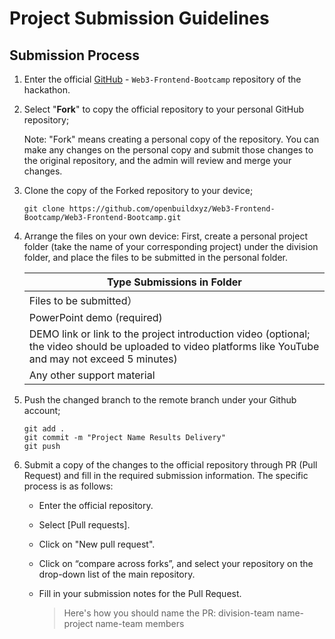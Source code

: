 # Project Submission Guidelines

## Submission Process

1. Enter the official [GitHub](https://github.com/openbuildxyz/Web3-Frontend-Bootcamp/Projects/readme.md) - `Web3-Frontend-Bootcamp` repository of the hackathon.

2. Select "**Fork**" to copy the official repository to your personal GitHub repository;

   Note: "Fork" means creating a personal copy of the repository. You can make any changes on the personal copy and submit those changes to the original repository, and the admin will review and merge your changes.

3. Clone the copy of the Forked repository to your device;

   ```
   git clone https://github.com/openbuildxyz/Web3-Frontend-Bootcamp/Web3-Frontend-Bootcamp.git
   ```

4. Arrange the files on your own device: First, create a personal project folder (take the name of your corresponding project) under the division folder, and place the files to be submitted in the personal folder.

   | Type Submissions in Folder                                                                                                                                |
   | --------------------------------------------------------------------------------------------------------------------------------------------------------- |
   | Files to be submitted）                                                                                                                                   |
   | PowerPoint demo (required)                                                                                                                                |
   | DEMO link or link to the project introduction video (optional; the video should be uploaded to video platforms like YouTube and may not exceed 5 minutes) |
   | Any other support material                                                                                                                                |

5. Push the changed branch to the remote branch under your Github account;

   ```
   git add .
   git commit -m "Project Name Results Delivery"
   git push
   ```

6. Submit a copy of the changes to the official repository through PR (Pull Request) and fill in the required submission information. The specific process is as follows:

   - Enter the official repository.

   - Select [Pull requests].

   - Click on "New pull request".

   - Click on “compare across forks”, and select your repository on the drop-down list of the main repository.

   - Fill in your submission notes for the Pull Request.

     > Here's how you should name the PR: division-team name-project name-team members
